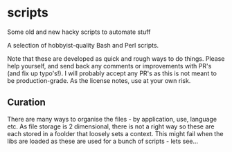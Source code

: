 # scripts
Some old and new hacky scripts to automate stuff

A selection of hobbyist-quality Bash and Perl scripts.

Note that these are developed as quick and rough ways to do things. Please help yourself, and send back any comments or improvements with PR's (and fix up typo's!). I will probably accept any PR's as this is not meant to be production-grade. As the license notes, use at your own risk.

## Curation

There are many ways to organise the files - by application, use, language etc. As file storage is 2 dimensional, there is not a right way so these are each stored in a foolder that loosely sets a context. This might fail when the libs are loaded as these are used for a bunch of scripts - lets see...
